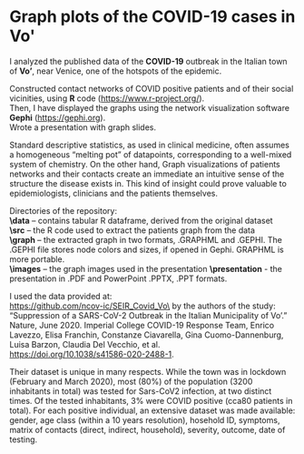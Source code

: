 
# Graph plots of the COVID-19 cases in Vo'

I analyzed the published data of the **COVID-19** outbreak in the Italian town of **Vo’**, near Venice, one of the hotspots of the epidemic.

Constructed contact networks of COVID positive patients and of their social vicinities, using **R** code (https://www.r-project.org/).<br/>
Then, I have displayed the graphs using the network visualization software **Gephi** (https://gephi.org).<br/>
Wrote a presentation with graph slides.<br/>

Standard descriptive statistics, as used in clinical medicine, often assumes a homogeneous “melting pot” of datapoints, corresponding to a well-mixed system of chemistry. On the other hand, Graph visualizations of patients networks and their contacts create an immediate an intuitive sense of the structure the disease exists in. This kind of insight could prove valuable to epidemiologists, clinicians and the patients themselves.

Directories of the repository:\
**\data** – contains tabular R dataframe, derived from the original dataset\
**\src** – the R code used to extract the patients graph from the data\
**\graph** – the extracted graph in two formats, .GRAPHML and .GEPHI. The .GEPHI file stores node colors and sizes, if opened in Gephi. GRAPHML is more portable.\
**\images** – the graph images used in the presentation
**\presentation** - the presentation in .PDF and PowerPoint .PPTX, .PPT formats.

I used the data provided at:\
https://github.com/ncov-ic/SEIR_Covid_Vo\
by the authors of the study: \
 “Suppression of a SARS-CoV-2 Outbreak in the Italian Municipality of Vo’.” Nature, June 2020. Imperial College COVID-19 Response Team, Enrico Lavezzo, Elisa Franchin, Constanze Ciavarella, Gina Cuomo-Dannenburg, Luisa Barzon, Claudia Del Vecchio, et al.  \
https://doi.org/10.1038/s41586-020-2488-1.

Their dataset is unique in many respects. While the town was in lockdown (February and March 2020), most (80%) of the population  (3200 inhabitants in total) was tested for Sars-CoV2 infection, at two distinct times. Of the tested inhabitants, 3% were COVID positive (cca80 patients in total). For each positive individual, an extensive dataset was made available: gender, age class (within a 10 years resolution), hosehold ID, symptoms, matrix of contacts (direct, indirect, household), severity, outcome, date of testing.
